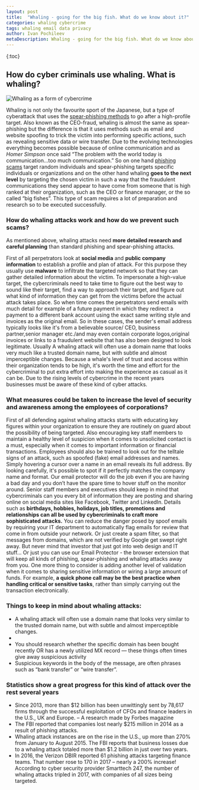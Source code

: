 ```yaml
---
layout: post
title:  "Whaling - going for the big fish. What do we know about it?"
categories: whaling cybercrime
tags: whaling email data privacy
author: Ivan Pochileev
metaDescription: Whaling - going for the big fish. What do we know about it?
---
```

{:toc}
<h2 itemprop="articleSection" class="h2-heading">How do cyber criminals use whaling. What is whaling?</h2>  
<p></p>

<div class="row">
    <div class="col-md-12">
        <span itemprop='image' itemscope itemtype='http://schema.org/ImageObject' id="business-image">
            <img class="img-fluid" itemprop="url" src="https://onlinecorpus.com/img/whaling.jpg" alt="Whaling as a form of cybercrime">
        </span>
    </div>
</div>

Whaling is not only the favourite sport of the Japanese, but a type of cyberattack that uses the <a title="Spear phishing" href="https://onlinecorpus.com/2019/04/23/spear-phishing-attacks/">spear-phishing methods</a> to go after a high-profile target. Also known as the CEO-fraud, whaling is almost the same as spear-phishing but the difference is that it uses methods such as email and website spoofing to trick the victim into performing specific actions, such as revealing sensitive data or wire transfer. Due to the evolving technologies everything becomes possible because of online communication and as <i>Homer Simpson</i> once said “The problem with the world today is communication…too much communication.”
So on one hand <a title="All you need to know about phishing" href="https://onlinecorpus.com/2019/04/23/everything-you-should-know-phishing-campaigns/">phishing scams</a> target random individuals and spear-phishing targets specific individuals or organizations and on the other hand whaling <b>goes to the next level</b> by targeting the chosen victim in such a way that the fraudulent communications they send appear to have come from someone that is high ranked at their organization, such as the CEO or finance manager, or the so called “big fishes”. This type of scam requires a lot of preparation and research so to be executed successfully.



<span itemprop="articleBody">
<h3>How do whaling attacks work and how do we prevent such scams?</h3>
As mentioned above, whaling attacks need <b>more detailed research and careful planning</b> than standard phishing and spear-phishing attacks. 

First of all perpetrators look at <b>social media</b> and <b>public company information</b> to establish a profile and plan of attack. For this purpose they usually use <b>malware</b> to infiltrate the targeted network so that they can gather detailed information about the victim. To impersonate a high-value target, the cybercriminals need to take time to figure out the best way to sound like their target, find a way to approach their target, and figure out what kind of information they can get from the victims before the actual attack takes place. So when time comes the perpetrators send emails with much detail for example of a future payment in which they redirect a payment to a different bank account using the exact same writing style and invoices as the original email. So in these cases, the sender's email address typically looks like it's from a believable source/ CEO, business partner,senior manager etc./and may even contain corporate logos,original invoices or links to a fraudulent website that has also been designed to look legitimate. Usually A whaling attack will often use a domain name that looks very much like a trusted domain name, but with subtle and almost imperceptible changes. Because a whale's level of trust and access within their organization tends to be high, it's worth the time and effort for the cybercriminal to put extra effort into making the experience as casual as it can be.
Due to the rising levels of cybercrime in the recent years businesses must be aware of these kind of cyber attacks. 

<h3>What measures could be taken to increase the level of security and awareness among the employees of corporations?</h3> 
First of all defending against whaling attacks starts with educating key figures within your organization to ensure they are routinely on guard about the possibility of being targeted. Also encouraging key staff members to maintain a healthy level of suspicion when it comes to unsolicited contact is a must, especially when it comes to important information or financial transactions.
Employees should also be trained to look out for the telltale signs of an attack, such as spoofed (fake) email addresses and names. Simply hovering a cursor over a name in an email reveals its full address. 
By looking carefully, it's possible to spot if it perfectly matches the company name and format. Our email protector will do the job even if you are having a bad day and you don’t have the spare time to hover stuff on the monitor around.
Senior staff members and executives should keep in mind that cybercriminals can you every bit of information they are posting and sharing online on social media sites like Facebook, Twitter and LinkedIn. Details such as <b>birthdays, hobbies, holidays, job titles, promotions and relationships can all be used by cybercriminals to craft more sophisticated attacks.</b>
You can reduce the danger posed by spoof emails by requiring your IT department to automatically flag emails for review that come in from outside your network. Or just create a spam filter, so that messages from domains, which are not verified by Google get swept right away. But never mind that investor that just got into web design and IT stuff...
Or just you can use our Email Protector - the browser extension that will keep all kinds of phishing, spear-phishing and whaling attacks away from you.
One more thing to consider is adding another level of validation when it comes to sharing sensitive information or wiring a large amount of funds. For example, <b>a quick phone call may be the best practice when handling critical or sensitive tasks</b>, rather than simply carrying out the transaction electronically.

<h3>Things to keep in mind about whaling attacks:</h3>
<ul>
<li>A whaling attack will often use a domain name that looks very similar to the trusted domain name, but with subtle and almost imperceptible changes.</li>
<li></li>
<li>You should research whether the specific domain has been bought recently OR has a newly utilized MX record — these things often times give away suspicious activity</li>
<li>Suspicious keywords in the body of the message, are often phrases such as “bank transfer” or “wire transfer”.</li>
</ul>

<h3>Statistics show a great progress for this kind of attack over the rest several years</h3>
<ul>
<li>Since 2013, more than $12 billion has been unwittingly sent by 78,617 firms through the successful exploitation of CFOs and finance leaders in the U.S., UK and Europe. – A research made by Forbes magazine</li>
<li>The FBI reported that companies lost nearly $215 million in 2014 as a result of phishing attacks.</li>
<li>Whaling attack instances are on the rise in the U.S., up more than 270% from January to August 2015. The FBI reports that business losses due to a whaling attack totaled more than $1.2 billion in just over two years.</li>
<li>In 2016, the Verizon DBIR reported 61 phishing attacks targeting finance teams. That number rose to 170 in 2017 – nearly a 200% increase!
According to cyber security provider Smarttech 247, the number of whaling attacks tripled in 2017, with companies of all sizes being targeted.</li>
